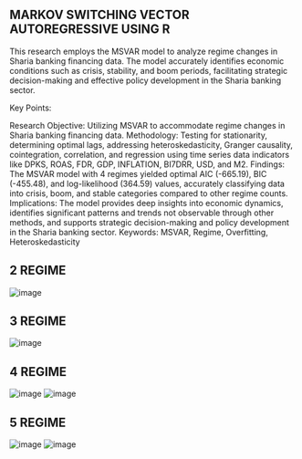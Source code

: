 ## MARKOV SWITCHING VECTOR AUTOREGRESSIVE USING R

This research employs the MSVAR model to analyze regime changes in Sharia banking financing data. The model accurately identifies economic conditions such as crisis, stability, and boom periods, facilitating strategic decision-making and effective policy development in the Sharia banking sector.

Key Points:

Research Objective: Utilizing MSVAR to accommodate regime changes in Sharia banking financing data. Methodology: Testing for stationarity, determining optimal lags, addressing heteroskedasticity, Granger causality, cointegration, correlation, and regression using time series data indicators like DPKS, ROAS, FDR, GDP, INFLATION, BI7DRR, USD, and M2. Findings: The MSVAR model with 4 regimes yielded optimal AIC (-665.19), BIC (-455.48), and log-likelihood (364.59) values, accurately classifying data into crisis, boom, and stable categories compared to other regime counts. Implications: The model provides deep insights into economic dynamics, identifies significant patterns and trends not observable through other methods, and supports strategic decision-making and policy development in the Sharia banking sector. Keywords: MSVAR, Regime, Overfitting, Heteroskedasticity


## 2 REGIME
![image](https://github.com/user-attachments/assets/c4e29942-2423-4bae-bd2e-1abab89642a2)

## 3 REGIME
![image](https://github.com/user-attachments/assets/9b08e0d1-8a6c-4877-b9c0-9f50fbd27ff1)


## 4 REGIME
![image](https://github.com/user-attachments/assets/cea35fc3-dd0b-4934-b7e5-0c59c4ef28a0) ![image](https://github.com/user-attachments/assets/8559eee5-50cd-425a-8cd3-918692341429)


## 5 REGIME
![image](https://github.com/user-attachments/assets/637330ac-b4c9-4c69-aa5d-5ecb76e1d2d5) ![image](https://github.com/user-attachments/assets/9bff622d-5174-4879-ad93-06367ff5065c)


